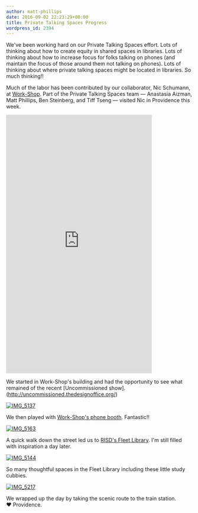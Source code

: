 ```yaml
---
author: matt-phillips
date: 2016-09-02 22:23:29+00:00
title: Private Talking Spaces Progress
wordpress_id: 2394
---
```


We've been working hard on our Private Talking Spaces effort. Lots of thinking about how to create equity in shared spaces in libraries. Lots of thinking about how to increase focus for folks talking on phones (and maintain the focus of those around them not talking on phones). Lots of thinking about where private talking spaces might be located in libraries. So much thinking!!

Much of the labor has been contributed by our collaborator, Nic Schumann, at [Work-Shop](http://workshopri.com/). Part of the Private Talking Spaces team &mdash; Anastasia Aizman, Matt Phillips, Ben Steinberg, and Tiff Tseng &mdash; visited Nic in Providence this week.

<iframe height="700" width="394" allowfullscreen="" frameborder="0" mozallowfullscreen="" src="https://player.vimeo.com/video/181259019?title=0&byline=0&portrait=0" webkitallowfullscreen=""></iframe>

We started in Work-Shop's building and had the opportunity to see what remained of the recent [Uncommissioned show].(http://uncommissioned.thedesignoffice.org/)

[![IMG_5137](https://lil-blog-media.s3.amazonaws.com/2016/09/IMG_5137.jpg)](https://lil-blog-media.s3.amazonaws.com/2016/09/IMG_5137.jpg)

We then played with [Work-Shop's phone booth](http://workshopri.com/projects/the-phone-booth/). Fantastic!!

[![IMG_5163](https://lil-blog-media.s3.amazonaws.com/2016/09/IMG_5163.jpg)](https://lil-blog-media.s3.amazonaws.com/2016/09/IMG_5163.jpg)

A quick walk down the street led us to [RISD's Fleet Library](https://library.risd.edu/). I'm still filled with inspiration a day later.

[![IMG_5144](https://lil-blog-media.s3.amazonaws.com/2016/09/IMG_5144.jpg)](https://lil-blog-media.s3.amazonaws.com/2016/09/IMG_5144.jpg)

So many thoughtful spaces in the Fleet Library including these little study cubbies.

[![IMG_5217](https://lil-blog-media.s3.amazonaws.com/2016/09/IMG_5217.jpg)](https://lil-blog-media.s3.amazonaws.com/2016/09/IMG_5217.jpg)

We wrapped up the day by taking the scenic route to the train station. ❤️ Providence.
